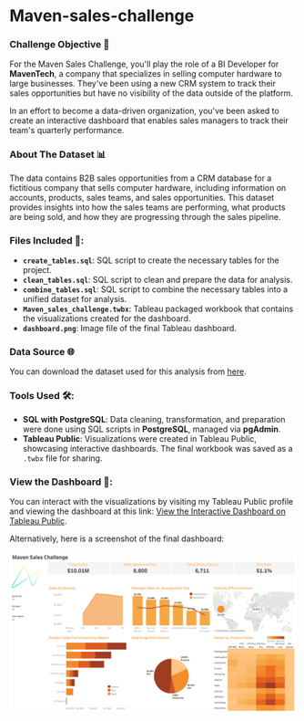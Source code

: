 # Maven-sales-challenge
### Challenge Objective 🎯
For the Maven Sales Challenge, you'll play the role of a BI Developer for **MavenTech**, a company that specializes in selling computer hardware to large businesses. They've been using a new CRM system to track their sales opportunities but have no visibility of the data outside of the platform.

In an effort to become a data-driven organization, you've been asked to create an interactive dashboard that enables sales managers to track their team's quarterly performance.

### About The Dataset 📊
The data contains B2B sales opportunities from a CRM database for a fictitious company that sells computer hardware, including information on accounts, products, sales teams, and sales opportunities. This dataset provides insights into how the sales teams are performing, what products are being sold, and how they are progressing through the sales pipeline.

### Files Included 📂:
- **`create_tables.sql`**: SQL script to create the necessary tables for the project.
- **`clean_tables.sql`**: SQL script to clean and prepare the data for analysis.
- **`combine_tables.sql`**: SQL script to combine the necessary tables into a unified dataset for analysis.
- **`Maven_sales_challenge.twbx`**: Tableau packaged workbook that contains the visualizations created for the dashboard.
- **`dashboard.png`**: Image file of the final Tableau dashboard.
  

### Data Source 🌐
You can download the dataset used for this analysis from [here](https://mavenanalytics.io/challenges/maven-sales-challenge/8f59bcfa-d310-4947-b3d8-917b3cce270e). 

### Tools Used 🛠️:
- **SQL with PostgreSQL**: Data cleaning, transformation, and preparation were done using SQL scripts in **PostgreSQL**, managed via **pgAdmin**. 
- **Tableau Public**: Visualizations were created in Tableau Public, showcasing interactive dashboards. The final workbook was saved as a `.twbx` file for sharing.


### View the Dashboard 👀:
You can interact with the visualizations by visiting my Tableau Public profile and viewing the dashboard at this link: [View the Interactive Dashboard on Tableau Public](https://public.tableau.com/app/profile/nafsika.kalogeropoulou/viz/Maven_Sales_Challenge/Dashboard1).

Alternatively, here is a screenshot of the final dashboard:

![Dashboard Screenshot](dashboard.png)
